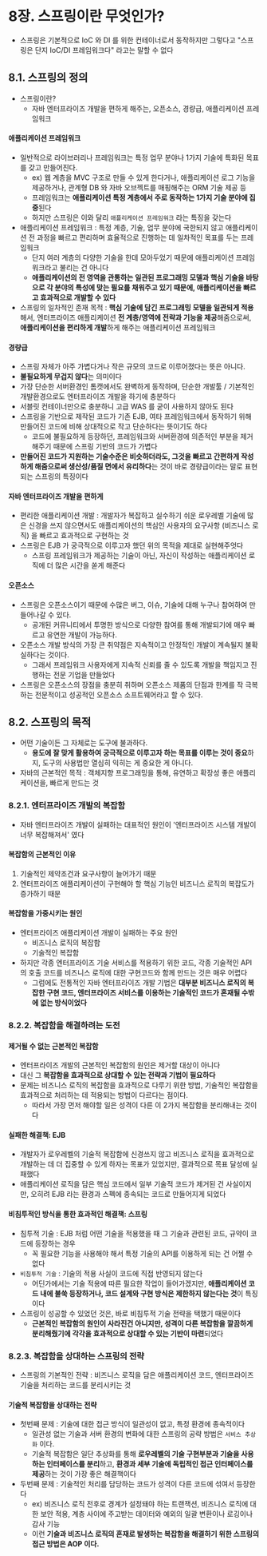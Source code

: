 # 8장. 스프링이란 무엇인가?
- 스프링은 기본적으로 IoC 와 DI 를 위한 컨테이너로서 동작하지만 그렇다고 "스프링은 단지 IoC/DI 프레임워크다" 라고는 말할 수 없다

## 8.1. 스프링의 정의
- 스프링이란? 
  - 자바 엔터프라이즈 개발을 편하게 해주는, 오픈소스, 경량급, 애플리케이션 프레임워크
#### 애플리케이션 프레임워크
- 일반적으로 라이브러리나 프레임워크는 특정 업무 분야나 1가지 기술에 특화된 목표를 갖고 만들어진다.
  - ex) 웹 계층을 MVC 구조로 만들 수 있게 한다거나, 애플리케이션 로그 기능을 제공하거나, 관계형 DB 와 자바 오브젝트를 매핑해주는 ORM 기술 제공 등
  - 프레임워크는 **애플리케이션 특정 계층에서 주로 동작하는 1가지 기술 분야에 집중**된다
  - 하지만 스프링은 이와 달리 `애플리케이션 프레임워크` 라는 특징을 갖는다
- 애플리케이션 프레임워크 : 특정 계층, 기술, 업무 분야에 국한되지 않고 애플리케이션 전 과정을 빠르고 편리하며 효율적으로 진행하는 데 일차적인 목표를 두는 프레임워크
  - 단지 여러 계층의 다양한 기술을 한데 모아두었기 때문에 애플리케이션 프레임워크라고 불리는 건 아니다
  - **애플리케이션의 전 영역을 관통하는 일관된 프로그래밍 모델과 핵심 기술을 바탕으로 각 분야의 특성에 맞는 필요를 채워주고 있기 때문에, 애플리케이션을 빠르고 효과적으로 개발할 수 있다**
- 스프링의 일차적인 존재 목적 : **핵심 기술에 담긴 프로그래밍 모델을 일관되게 적용**해서, 엔터프라이즈 애플리케이션 **전 계층/영역에 전략과 기능을 제공**해줌으로써, **애플리케이션을 편리하게 개발**하게 해주는 애플리케이션 프레임워크

#### 경량급
- 스프링 자체가 아주 가볍다거나 작은 규모의 코드로 이루어졌다는 뜻은 아니다.
- **불필요하게 무겁지 않다**는 의미이다
- 가장 단순한 서버환경인 톰캣에서도 완벽하게 동작하며, 단순한 개발툴 / 기본적인 개발환경으로도 엔터프라이즈 개발을 하기에 충분하다
- 서블릿 컨테이너만으로 충분하니 고급 WAS 를 굳이 사용하지 않아도 된다
- 스프링을 기반으로 제작된 코드가 기존 EJB, 여타 프레임워크에서 동작하기 위해 만들어진 코드에 비해 상대적으로 작고 단순하다는 뜻이기도 하다
  - 코드에 불필요하게 등장하던, 프레임워크와 서버환경에 의존적인 부분을 제거해주기 때문에 스프링 기반의 코드가 가볍다
- **만들어진 코드가 지원하는 기술수준은 비슷하더라도, 그것을 빠르고 간편하게 작성하게 해줌으로써 생산성/품질 면에서 유리하다**는 것이 바로 경량급이라는 말로 표현되는 스프링의 특징이다

#### 자바 엔터프라이즈 개발을 편하게
- 편리한 애플리케이션 개발 : 개발자가 복잡하고 실수하기 쉬운 로우레벨 기술에 많은 신경을 쓰지 않으면서도 애플리케이션의 핵심인 사용자의 요구사항 (비즈니스 로직) 을 빠르고 효과적으로 구현하는 것
- 스프링은 EJB 가 궁극적으로 이루고자 했던 위의 목적을 제대로 실현해주엇다
  - 스프링 프레임워크가 제공하는 기술이 아닌, 자신이 작성하는 애플리케이션 로직에 더 많은 시간을 쏟게 해준다

#### 오픈소스
- 스프링은 오픈소스이기 때문에 수많은 버그, 이슈, 기술에 대해 누구나 참여하여 만들어나갈 수 있다. 
  - 공개된 커뮤니티에서 투명한 방식으로 다양한 참여를 통해 개발되기에 매우 빠르고 유연한 개발이 가능하다.
- 오픈소스 개발 방식의 가장 큰 취약점은 지속적이고 안정적인 개발이 계속될지 불확실하다는 것이다. 
  - 그래서 프레임워크 사용자에게 지속적 신뢰를 줄 수 있도록 개발을 책임지고 진행하는 전문 기업을 만들었다
- 스프링은 오픈소스의 장점을 충분히 취하며 오픈소스 제품의 단점과 한계를 작 극복하는 전문적이고 성공적인 오픈소스 소프트웨어라고 할 수 있다.

## 8.2. 스프링의 목적
- 어떤 기술이든 그 자체로는 도구에 불과하다.
  - **용도에 잘 맞게 활용하여 궁극적으로 이루고자 하는 목표를 이루는 것이 중요**하지, 도구의 사용법만 열심히 익히는 게 중요한 게 아니다.
- 자바의 근본적인 목적 : 객체지향 프로그래밍을 통해, 유연하고 확장성 좋은 애플리케이션을, 빠르게 만드는 것

### 8.2.1. 엔터프라이즈 개발의 복잡함
- 자바 엔터프라이즈 개발이 실패하는 대표적인 원인이 '엔터프라이즈 시스템 개발이 너무 복잡해져서' 였다

#### 복잡함의 근본적인 이유
1. 기술적인 제약조건과 요구사항이 늘어가기 때문
2. 엔터프라이즈 애플리케이션이 구현해야 할 핵심 기능인 비즈니스 로직의 복잡도가 증가하기 때문

#### 복잡함을 가중시키는 원인
- 엔터프라이즈 애플리케이션 개발이 실패하는 주요 원인
  - 비즈니스 로직의 복잡함
  - 기술적인 복잡함
- 하지만 각종 엔터프라이즈 기술 서비스를 적용하기 위한 코드, 각종 기술적인 API 의 호출 코드를 비즈니스 로직에 대한 구현코드와 함께 만드는 것은 매우 어렵다
  - 그럼에도 전통적인 자바 엔터프라이즈 개발 기법은 **대부분 비즈니스 로직의 복잡한 구현 코드, 엔터프라이즈 서비스를 이용하는 기술적인 코드가 혼재될 수밖에 없는 방식이었다**

### 8.2.2. 복잡함을 해결하려는 도전
#### 제거될 수 없는 근본적인 복잡함
- 엔터프라이즈 개발의 근본적인 복잡함의 원인은 제거할 대상이 아니다
- 대신 그 **복잡함을 효과적으로 상대할 수 있는 전략과 기법이 필요하다**
- 문제는 비즈니스 로직의 복잡함을 효과적으로 다루기 위한 방법, 기술적인 복잡함을 효과적으로 처리하는 데 적용되는 방법이 다르다는 점이다.
  - 따라서 가장 먼저 해야할 일은 성격이 다른 이 2가지 복잡함을 분리해내는 것이다

#### 실패한 해결책: EJB
- 개발자가 로우레벨의 기술적 복잡함에 신경쓰지 않고 비즈니스 로직을 효과적으로 개발하는 데 더 집중할 수 있게 하자는 목표가 있었지만, 결과적으로 목표 달성에 실패했다
- 애플리케이션 로직을 담은 핵심 코드에서 일부 기술적 코드가 제거된 건 사실이지만, 오히려 EJB 라는 환경과 스펙에 종속되는 코드로 만들어지게 되었다

#### 비침투적인 방식을 통한 효과적인 해결책: 스프링
- 침투적 기술 : EJB 처럼 어떤 기술을 적용했을 때 그 기술과 관련된 코드, 규약이 코드에 등장하는 경우
  - 꼭 필요한 기능을 사용해야 해서 특정 기술의 API를 이용하게 되는 건 어쩔 수 없다
- `비침투적 기술` : 기술의 적용 사실이 코드에 직접 반영되지 않는다
  - 어딘가에서는 기술 적용에 따른 필요한 작업이 들어가겠지만, **애플리케이션 코드 내에 불쑥 등장하거나, 코드 설계와 구현 방식은 제한하지 않는다는 것**이 특징이다 
- 스프링이 성공할 수 있었던 것은, 바로 비침투적 기술 전략을 택했기 때문이다
  - **근본적인 복잡함의 원인이 사라진건 아니지만, 성격이 다른 복잡함을 깔끔하게 분리해줬기에 각각을 효과적으로 상대할 수 있는 기반이 마련**되었다

### 8.2.3. 복잡함을 상대하는 스프링의 전략
- 스프링의 기본적인 전략 : 비즈니스 로직을 담은 애플리케이션 코드, 엔터프라이즈 기술을 처리하는 코드를 분리시키는 것

#### 기술적 복잡함을 상대하는 전략
- 첫번째 문제 : 기술에 대한 접근 방식이 일관성이 없고, 특정 환경에 종속적이다
  - 일관성 없는 기술과 서버 환경의 변화에 대한 스프링의 공략 방법은 `서비스 추상화` 이다.
  - 기술적 복잡함은 일단 추상화를 통해 **로우레벨의 기술 구현부분과 기술을 사용하는 인터페이스를 분리**하고, **환경과 세부 기술에 독립적인 접근 인터페이스를 제공**하는 것이 가장 좋은 해결책이다
- 두번째 문제 : 기술적인 처리를 담당하는 코드가 성격이 다른 코드에 섞여서 등장한다
  - ex) 비즈니스 로직 전후로 경계가 설정돼야 하는 트랜잭션, 비즈니스 로직에 대한 보안 적용, 계층 사이에 주고받는 데이터와 예외의 일괄 변환이나 로깅이나 감사 기능
  - 이런 **기술과 비즈니스 로직의 혼재로 발생하는 복잡함을 해결하기 위한 스프링의 접근 방법은 AOP 이다.**

